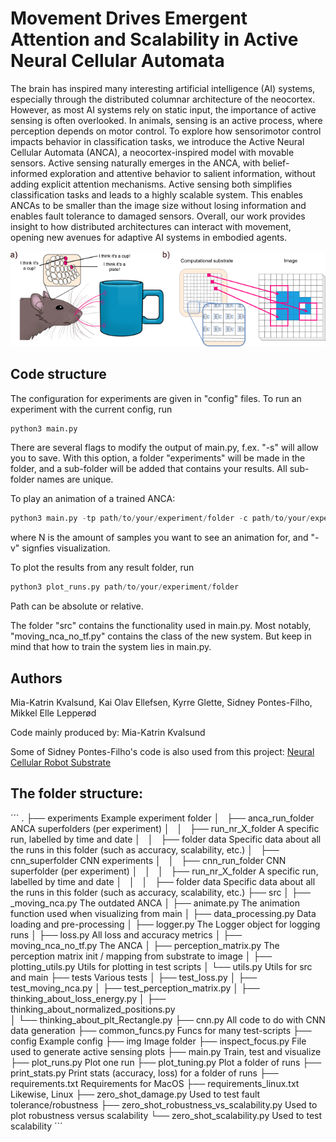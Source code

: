 # Movement Drives Emergent Attention and Scalability in Active Neural Cellular Automata

The brain has inspired many interesting artificial intelligence (AI) systems, especially through the distributed columnar architecture of the neocortex. However, as most AI systems rely on static input, the importance of active sensing is often overlooked. In animals, sensing is an active process, where perception depends on motor control. To explore how sensorimotor control impacts behavior in classification tasks, we introduce the Active Neural Cellular Automata (ANCA), a neocortex-inspired model with movable sensors. Active sensing naturally emerges in the ANCA, with belief-informed exploration and attentive behavior to salient information, without adding explicit attention mechanisms. Active sensing both simplifies classification tasks and leads to a highly scalable system. This enables ANCAs to be smaller than the image size without losing information and enables fault tolerance to damaged sensors. Overall, our work provides insight to how distributed architectures can interact with movement, opening new avenues for adaptive AI systems in embodied agents.

![A cute rat](img/project_description.png)

## Code structure

The configuration for experiments are given in "config" files. To run an experiment with the current config, run 

```python
python3 main.py
```

There are several flags to modify the output of main.py, f.ex. "-s" will allow you to save. With this option, a folder "experiments" will be made in the folder, and a sub-folder will be added that contains your results. All sub-folder names are unique. 

To play an animation of a trained ANCA:
```python
python3 main.py -tp path/to/your/experiment/folder -c path/to/your/experiment/folder/config -v -vn N
```
where N is the amount of samples you want to see an animation for, and "-v" signfies visualization. 

To plot the results from any result folder, run 

```python
python3 plot_runs.py path/to/your/experiment/folder
```

Path can be absolute or relative. 

The folder "src" contains the functionality used in main.py. Most notably, "moving_nca_no_tf.py" contains the class of the new system. But keep in mind that how to train the system lies in main.py. 

## Authors

Mia-Katrin Kvalsund, Kai Olav Ellefsen, Kyrre Glette, Sidney Pontes-Filho, Mikkel Elle Lepperød

Code mainly produced by: Mia-Katrin Kvalsund

Some of Sidney Pontes-Filho's code is also used from this project: [Neural Cellular Robot Substrate](https://github.com/sidneyp/neural-cellular-robot-substrate)

## The folder structure:
´´´
.
├── experiments                                  Example experiment folder
│   ├── anca_run_folder                          ANCA superfolders (per experiment)
│   │   ├── run_nr_X_folder                      A specific run, labelled by time and date
│   │   ├── folder data                          Specific data about all the runs in this folder (such as accuracy, scalability, etc.)
│   ├── cnn_superfolder                          CNN experiments
│   │   ├── cnn_run_folder                       CNN superfolder (per experiment)
│   │   │   ├── run_nr_X_folder                  A specific run, labelled by time and date
│   │   │   ├── folder data                       Specific data about all the runs in this folder (such as accuracy, scalability, etc.)
├── src
│   ├── _moving_nca.py                           The outdated ANCA
│   ├── animate.py                               The animation function used when visualizing from main
│   ├── data_processing.py                       Data loading and pre-processing
│   ├── logger.py                                The Logger object for logging runs
│   ├── loss.py                                  All loss and accuracy metrics
│   ├── moving_nca_no_tf.py                      The ANCA
│   ├── perception_matrix.py                     The perception matrix init / mapping from substrate to image
│   ├── plotting_utils.py                        Utils for plotting in test scripts
│   └── utils.py                                 Utils for src and main
├── tests                                        Various tests
│   ├── test_loss.py
│   ├── test_moving_nca.py
│   ├── test_perception_matrix.py
│   ├── thinking_about_loss_energy.py
│   ├── thinking_about_normalized_positions.py      
│   └── thinking_about_plt_Rectangle.py
├── cnn.py                                       All code to do with CNN data generation
├── common_funcs.py                              Funcs for many test-scripts
├── config                                       Example config
├── img                                          Image folder
├── inspect_focus.py                             File used to generate active sensing plots
├── main.py                                      Train, test and visualize
├── plot_runs.py                                 Plot one run
├── plot_tuning.py                               Plot a folder of runs 
├── print_stats.py                               Print stats (accuracy, loss) for a folder of runs
├── requirements.txt                             Requirements for MacOS
├── requirements_linux.txt                       Likewise, Linux
├── zero_shot_damage.py                          Used to test fault tolerance/robustness
├── zero_shot_robustness_vs_scalability.py       Used to plot robustness versus scalability
└── zero_shot_scalability.py                     Used to test scalability
´´´

